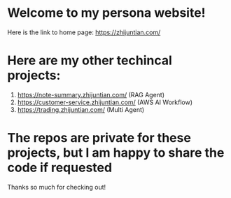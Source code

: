 # Welcome to my persona website! 
Here is the link to home page: https://zhijuntian.com/

# Here are my other techincal projects:
1. https://note-summary.zhijuntian.com/ (RAG Agent)
2. https://customer-service.zhijuntian.com/ (AWS AI Workflow)
3. https://trading.zhijuntian.com/ (Multi Agent)

# The repos are private for these projects, but I am happy to share the code if requested

Thanks so much for checking out!
